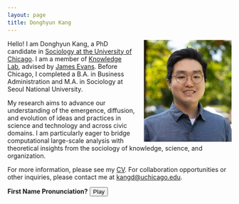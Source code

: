 ```yaml
---
layout: page
title: Donghyun Kang
---
```

<img src="/assets/img/headshot_for_webpage.png" alt="Donghyun Kang" style="float: right; margin-left: 20px; width: 39%;">

<p>Hello! I am Donghyun Kang, a PhD candidate in <a href="https://sociology.uchicago.edu/">Sociology at the University of Chicago</a>. I am a member of <a href="https://www.knowledgelab.org/">Knowledge Lab</a>, advised by <a href="https://sociology.uchicago.edu/directory/James-A-Evans">James Evans</a>. Before Chicago, I completed a B.A. in Business Administration and M.A. in Sociology at Seoul National University.</p>

<p>My research aims to advance our understanding of the emergence, diffusion, and evolution of ideas and practices in science and technology and across civic domains. I am particularly eager to bridge computational large-scale analysis with theoretical insights from the sociology of knowledge, science, and organization.</p>

<p>For more information, please see my <a href="https://www.dropbox.com/scl/fi/o47zzhk9z9n8dz6uzq25c/Donghyun_Kang_Updated.pdf?rlkey=qodrne8a865glkrc492xf6trg&raw=1">CV</a>. For collaboration opportunities or other inquiries, please contact me at <a href="mailto:kangd@uchicago.edu">kangd@uchicago.edu</a>.</p>

**First Name Pronunciation?** <audio id="myAudio" src="/assets/audio/Donghyun_Say.mp3"></audio> <button onclick="document.getElementById('myAudio').play()">Play</button>

